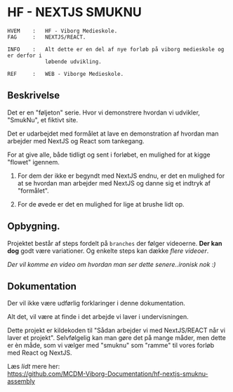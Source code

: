 # HF - NEXTJS SMUKNU

```
HVEM    :   HF - Viborg Medieskole.
FAG     :   NEXTJS/REACT.

INFO    :   Alt dette er en del af nye forløb på viborg medieskole og er derfor i 
            løbende udvikling.

REF     :   WEB - Viborge Medieskole.
```

## Beskrivelse

Det er en "føljeton" serie. Hvor vi demonstrere hvordan vi udvikler, "SmukNu", et fiktivt site.

Det er udarbejdet med formålet at lave en demonstration af hvordan man arbejder med NextJS og React som tankegang.

For at give alle, både tidligt og sent i forløbet, en mulighed for at kigge "flowet" igennem.

1. For dem der ikke er begyndt med NextJS endnu, er det en mulighed for at se hvordan man arbejder med NextJS og danne sig et indtryk af "formålet".

2. For de øvede er det en mulighed for lige at brushe lidt op.

## Opbygning.

Projektet består af steps fordelt på `branches` der følger videoerne. 
**Der kan dog** godt være variationer. Og enkelte steps kan dække *flere videoer*.

*Der vil komme en video om hvordan man ser dette senere..ironisk nok :)*

## Dokumentation 

Der vil ikke være udførlig forklaringer i denne dokumentation.

Alt det, vil være at finde i det arbejde vi laver i undervisningen.

Dette projekt er kildekoden til "Sådan arbejder vi med NextJS/REACT når vi laver et projekt". Selvfølgelig kan man gøre det på mange måder, men dette er èn måde, som vi vælger med "smuknu" som "ramme" til vores forløb med React og NextJS.

Læs *lidt* mere her:        
https://github.com/MCDM-Viborg-Documentation/hf-nextjs-smuknu-assembly




